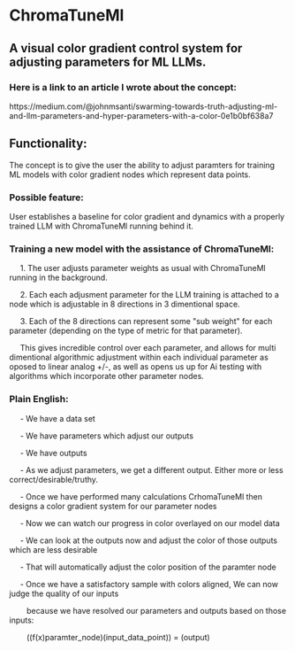 # **ChromaTuneMl**
## A visual color gradient control system for adjusting parameters for ML LLMs.
### Here is a link to an article I wrote about the concept:<br>
<p> https://medium.com/@johnmsanti/swarming-towards-truth-adjusting-ml-and-llm-parameters-and-hyper-parameters-with-a-color-0e1b0bf638a7 </p>

## Functionality:
<p>The concept is to give the user the ability to adjust paramters for training ML models with 
  color gradient nodes which represent data points.</p>

### Possible feature:
<p>User establishes a baseline for color gradient and dynamics with a properly trained LLM
  with ChromaTuneMl running behind it.</p>

### Training a new model with the assistance of ChromaTuneMl:
<p>&nbsp;&nbsp;&nbsp;&nbsp;&nbsp;1. The user adjusts parameter weights as usual with
  ChromaTuneMl running in the background.</p>
<p>&nbsp;&nbsp;&nbsp;&nbsp;&nbsp;2. Each each adjusment parameter for the LLM training
  is attached to a node which is adjustable in 8 directions in 3 dimentional space.</p>
<p>&nbsp;&nbsp;&nbsp;&nbsp;&nbsp;3. Each of the 8 directions can represent some "sub weight"
  for each parameter (depending on the type of metric for that parameter).</p>
<p><p>&nbsp;&nbsp;&nbsp;&nbsp;&nbsp;This gives incredible control over each parameter, 
  and allows for multi dimentional algorithmic adjustment within each individual parameter 
  as oposed to linear analog +/-, as well as opens us up for Ai testing with algorithms
  which incorporate other parameter nodes.</p>

### Plain English:
<p>&nbsp;&nbsp;&nbsp;&nbsp;&nbsp;- We have a data set</p>
<p>&nbsp;&nbsp;&nbsp;&nbsp;&nbsp;- We have parameters which adjust our outputs</p>
<p>&nbsp;&nbsp;&nbsp;&nbsp;&nbsp;- We have outputs</p>
<p>&nbsp;&nbsp;&nbsp;&nbsp;&nbsp;- As we adjust parameters, we get a different output.
  Either more or less correct/desirable/truthy.</p>
<p>&nbsp;&nbsp;&nbsp;&nbsp;&nbsp;- Once we have performed many calculations CrhomaTuneMl 
  then designs a color gradient system for our parameter nodes</p>
<p>&nbsp;&nbsp;&nbsp;&nbsp;&nbsp;- Now we can watch our progress in color overlayed on our model data</p>
<p>&nbsp;&nbsp;&nbsp;&nbsp;&nbsp;- We can look at the outputs now and adjust the color of those
  outputs which are less desirable</p>
<p>&nbsp;&nbsp;&nbsp;&nbsp;&nbsp;- That will automatically adjust the color position of the
  paramter node</p>
<p>&nbsp;&nbsp;&nbsp;&nbsp;&nbsp;- Once we have a satisfactory sample with colors aligned, 
  We can now judge the quality of our inputs
  <p>&nbsp;&nbsp;&nbsp;&nbsp;&nbsp;&nbsp;&nbsp;&nbsp;because we have resolved our parameters and 
  outputs based on those inputs: 
<p>&nbsp;&nbsp;&nbsp;&nbsp;&nbsp;&nbsp;&nbsp;&nbsp;((f(x)paramter_node)(input_data_point)) = (output)

